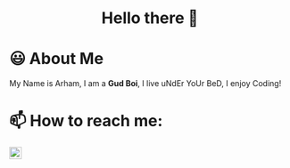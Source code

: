 <h1 align="center">Hello there 👋</h1>

# 😃 About Me

My Name is Arham, I am a **Gud Boi**, I live uNdEr YoUr BeD, I enjoy Coding!

# 📫 How to reach me:

[<img align="left" alt="codeSTACKr | YouTube" width="22px" src="https://cdn.jsdelivr.net/npm/simple-icons@v3/icons/youtube.svg" />][youtube]

[youtube]: https://youtube.com/ArhamSanooj
